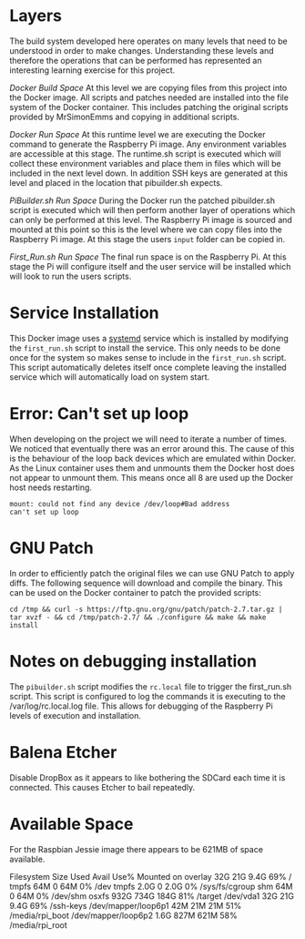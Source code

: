 # Layers

The build system developed here operates on many levels that need to be understood in order to make changes. Understanding these levels and therefore the operations that can be performed has represented an interesting learning exercise for this project.

*Docker Build Space*
At this level we are copying files from this project into the Docker image. All scripts and patches needed are installed into the file system of the Docker container. This includes patching the original scripts provided by MrSimonEmms and copying in additional scripts.

*Docker Run Space*
At this runtime level we are executing the Docker command to generate the Raspberry Pi image. Any environment variables are accessible at this stage. The runtime.sh script is executed which will collect these environment variables and place them in files which will be included in the next level down. In addition SSH keys are generated at this level and placed in the location that pibuilder.sh expects.

*PiBuilder.sh Run Space*
During the Docker run the patched pibuilder.sh script is executed which will then perform another layer of operations which can only be performed at this level. The Raspberry Pi image is sourced and mounted at this point so this is the level where we can copy files into the Raspberry Pi image.
At this stage the users `input` folder can be copied in.

*First_Run.sh Run Space*
The final run space is on the Raspberry Pi. At this stage the Pi will configure itself and the user service will be installed which will look to run the users scripts.

# Service Installation

This Docker image uses a [systemd](https://www.raspberrypi.org/documentation/linux/usage/systemd.md) service which is installed by modifying the `first_run.sh` script to install the service. This only needs to be done once for the system so makes sense to include in the `first_run.sh` script. This script automatically deletes itself once complete leaving the installed service which will automatically load on system start.

# Error: Can't set up loop

When developing on the project we will need to iterate a number of times. We noticed that eventually there was an error around this. The cause of this is the behaviour of the loop back devices which are emulated within Docker. As the Linux container uses them and unmounts them the Docker host does not appear to unmount them. This means once all 8 are used up the Docker host needs restarting.

```
mount: could not find any device /dev/loop#Bad address
can't set up loop
```

# GNU Patch

In order to efficiently patch the original files we can use GNU Patch to apply diffs. The following sequence will download and compile the binary. This can be used on the Docker container to patch the provided scripts:

```
cd /tmp && curl -s https://ftp.gnu.org/gnu/patch/patch-2.7.tar.gz | tar xvzf - && cd /tmp/patch-2.7/ && ./configure && make && make install
```

# Notes on debugging installation

The `pibuilder.sh` script modifies the `rc.local` file to trigger the first_run.sh script. This script is configured to log the commands it is executing to the /var/log/rc.local.log file. This allows for debugging of the Raspberry Pi levels of execution and installation.

# Balena Etcher

Disable DropBox as it appears to like bothering the SDCard each time it is connected. This causes Etcher to bail repeatedly.

# Available Space

For the Raspbian Jessie image there appears to be 621MB of space available.

Filesystem           Size  Used Avail Use% Mounted on
overlay               32G   21G  9.4G  69% /
tmpfs                 64M     0   64M   0% /dev
tmpfs                2.0G     0  2.0G   0% /sys/fs/cgroup
shm                   64M     0   64M   0% /dev/shm
osxfs                932G  734G  184G  81% /target
/dev/vda1             32G   21G  9.4G  69% /ssh-keys
/dev/mapper/loop6p1   42M   21M   21M  51% /media/rpi_boot
/dev/mapper/loop6p2  1.6G  827M  621M  58% /media/rpi_root